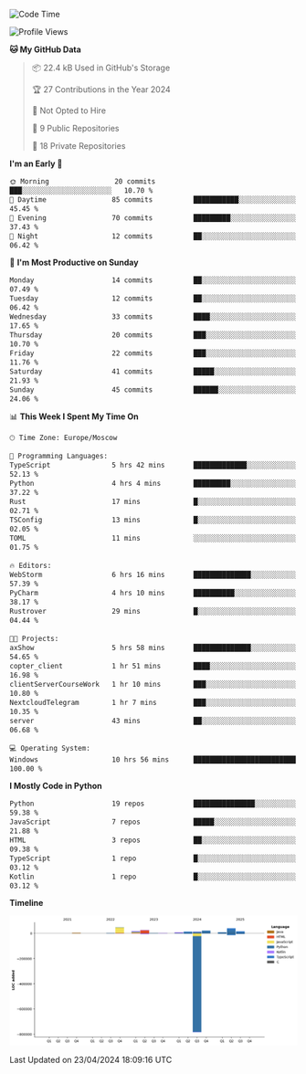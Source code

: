 <!--START_SECTION:waka-->
![Code Time](http://img.shields.io/badge/Code%20Time-273%20hrs%209%20mins-blue)

![Profile Views](http://img.shields.io/badge/Profile%20Views-0-blue)

**🐱 My GitHub Data** 

> 📦 22.4 kB Used in GitHub's Storage 
 > 
> 🏆 27 Contributions in the Year 2024
 > 
> 🚫 Not Opted to Hire
 > 
> 📜 9 Public Repositories 
 > 
> 🔑 18 Private Repositories 
 > 
**I'm an Early 🐤** 

```text
🌞 Morning                20 commits          ███░░░░░░░░░░░░░░░░░░░░░░   10.70 % 
🌆 Daytime                85 commits          ███████████░░░░░░░░░░░░░░   45.45 % 
🌃 Evening                70 commits          █████████░░░░░░░░░░░░░░░░   37.43 % 
🌙 Night                  12 commits          ██░░░░░░░░░░░░░░░░░░░░░░░   06.42 % 
```
📅 **I'm Most Productive on Sunday** 

```text
Monday                   14 commits          ██░░░░░░░░░░░░░░░░░░░░░░░   07.49 % 
Tuesday                  12 commits          ██░░░░░░░░░░░░░░░░░░░░░░░   06.42 % 
Wednesday                33 commits          ████░░░░░░░░░░░░░░░░░░░░░   17.65 % 
Thursday                 20 commits          ███░░░░░░░░░░░░░░░░░░░░░░   10.70 % 
Friday                   22 commits          ███░░░░░░░░░░░░░░░░░░░░░░   11.76 % 
Saturday                 41 commits          █████░░░░░░░░░░░░░░░░░░░░   21.93 % 
Sunday                   45 commits          ██████░░░░░░░░░░░░░░░░░░░   24.06 % 
```


📊 **This Week I Spent My Time On** 

```text
🕑︎ Time Zone: Europe/Moscow

💬 Programming Languages: 
TypeScript               5 hrs 42 mins       █████████████░░░░░░░░░░░░   52.13 % 
Python                   4 hrs 4 mins        █████████░░░░░░░░░░░░░░░░   37.22 % 
Rust                     17 mins             █░░░░░░░░░░░░░░░░░░░░░░░░   02.71 % 
TSConfig                 13 mins             █░░░░░░░░░░░░░░░░░░░░░░░░   02.05 % 
TOML                     11 mins             ░░░░░░░░░░░░░░░░░░░░░░░░░   01.75 % 

🔥 Editors: 
WebStorm                 6 hrs 16 mins       ██████████████░░░░░░░░░░░   57.39 % 
PyCharm                  4 hrs 10 mins       ██████████░░░░░░░░░░░░░░░   38.17 % 
Rustrover                29 mins             █░░░░░░░░░░░░░░░░░░░░░░░░   04.44 % 

🐱‍💻 Projects: 
axShow                   5 hrs 58 mins       ██████████████░░░░░░░░░░░   54.65 % 
copter_client            1 hr 51 mins        ████░░░░░░░░░░░░░░░░░░░░░   16.98 % 
clientServerCourseWork   1 hr 10 mins        ███░░░░░░░░░░░░░░░░░░░░░░   10.80 % 
NextcloudTelegram        1 hr 7 mins         ███░░░░░░░░░░░░░░░░░░░░░░   10.35 % 
server                   43 mins             ██░░░░░░░░░░░░░░░░░░░░░░░   06.68 % 

💻 Operating System: 
Windows                  10 hrs 56 mins      █████████████████████████   100.00 % 
```

**I Mostly Code in Python** 

```text
Python                   19 repos            ███████████████░░░░░░░░░░   59.38 % 
JavaScript               7 repos             █████░░░░░░░░░░░░░░░░░░░░   21.88 % 
HTML                     3 repos             ██░░░░░░░░░░░░░░░░░░░░░░░   09.38 % 
TypeScript               1 repo              █░░░░░░░░░░░░░░░░░░░░░░░░   03.12 % 
Kotlin                   1 repo              █░░░░░░░░░░░░░░░░░░░░░░░░   03.12 % 
```



**Timeline**

![Lines of Code chart](https://raw.githubusercontent.com/adlemx/adlemx/main/assets/bar_graph.png)


 Last Updated on 23/04/2024 18:09:16 UTC
<!--END_SECTION:waka-->
